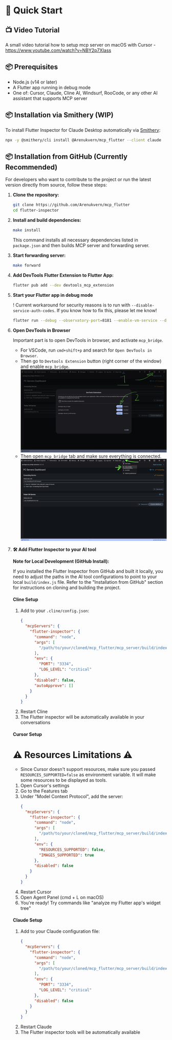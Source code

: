 # 🚀 Quick Start

## 📺 Video Tutorial

A small video tutorial how to setup mcp server on macOS with Cursor - https://www.youtube.com/watch?v=NBY2p7XIass

## 📦 Prerequisites

- Node.js (v14 or later)
- A Flutter app running in debug mode
- One of: Cursor, Claude, Cline AI, Windsurf, RooCode, or any other AI assistant that supports MCP server

## 📦 Installation via Smithery (WIP)

To install Flutter Inspector for Claude Desktop automatically via [Smithery](https://smithery.ai/server/@Arenukvern/mcp_flutter):

```bash
npx -y @smithery/cli install @Arenukvern/mcp_flutter --client claude
```

## 📦 Installation from GitHub (Currently Recommended)

For developers who want to contribute to the project or run the latest version directly from source, follow these steps:

1. **Clone the repository:**

   ```bash
   git clone https://github.com/Arenukvern/mcp_flutter
   cd flutter-inspector
   ```

2. **Install and build dependencies:**

   ```bash
   make install
   ```

   This command installs all necessary dependencies listed in `package.json` and then builds MCP server and forwarding server.

3. **Start forwarding server:**

   ```bash
   make forward
   ```

4. **Add DevTools Flutter Extension to Flutter App:**

   ```bash
   flutter pub add --dev devtools_mcp_extension
   ```

5. **Start your Flutter app in debug mode**

   ! Current workaround for security reasons is to run with `--disable-service-auth-codes`. If you know how to fix this, please let me know!

   ```bash
   flutter run --debug --observatory-port=8181 --enable-vm-service --disable-service-auth-codes
   ```

6. **Open DevTools in Browser**

   Important part is to open DevTools in browser, and activate `mcp_bridge`.

   - For VSCode, run `cmd+shift+p` and search for `Open DevTools in Browser`.
   - Then go to `Devtools Extension` button (right corner of the window) and enable `mcp_bridge`.
     ![DevTools Extension Settings](./docs/devtools_extension_settings.png)
   - Then open `mcp_bridge` tab and make sure everything is connected.
     ![MCP Bridge](./docs/devtools_mcp_bridge.png)

7. **🛠️ Add Flutter Inspector to your AI tool**

   **Note for Local Development (GitHub Install):**

   If you installed the Flutter Inspector from GitHub and built it locally, you need to adjust the paths in the AI tool configurations to point to your local `build/index.js` file. Refer to the "Installation from GitHub" section for instructions on cloning and building the project.

   #### Cline Setup

   1. Add to your `.cline/config.json`:
      ```json
      {
        "mcpServers": {
          "flutter-inspector": {
            "command": "node",
            "args": [
              "/path/to/your/cloned/mcp_flutter/mcp_server/build/index.js"
            ],
            "env": {
              "PORT": "3334",
              "LOG_LEVEL": "critical"
            },
            "disabled": false,
            "autoApprove": []
          }
        }
      }
      ```
   2. Restart Cline
   3. The Flutter inspector will be automatically available in your conversations

   #### Cursor Setup

   # ⚠️ Resources Limitations ⚠️

   - Since Cursor doesn't support resources, make sure you passed `RESOURCES_SUPPORTED=false` as environment variable. It will make some resources to be displayed as tools.

   1. Open Cursor's settings
   2. Go to the Features tab
   3. Under "Model Context Protocol", add the server:
      ```json
      {
        "mcpServers": {
          "flutter-inspector": {
            "command": "node",
            "args": [
              "/path/to/your/cloned/mcp_flutter/mcp_server/build/index.js"
            ],
            "env": {
              "RESOURCES_SUPPORTED": false,
              "IMAGES_SUPPORTED": true
            },
            "disabled": false
          }
        }
      }
      ```
   4. Restart Cursor
   5. Open Agent Panel (cmd + L on macOS)
   6. You're ready! Try commands like "analyze my Flutter app's widget tree"

   #### Claude Setup

   1. Add to your Claude configuration file:
      ```json
      {
        "mcpServers": {
          "flutter-inspector": {
            "command": "node",
            "args": [
              "/path/to/your/cloned/mcp_flutter/mcp_server/build/index.js"
            ],
            "env": {
              "PORT": "3334",
              "LOG_LEVEL": "critical"
            },
            "disabled": false
          }
        }
      }
      ```
   2. Restart Claude
   3. The Flutter inspector tools will be automatically available
